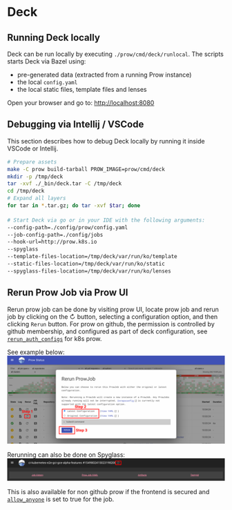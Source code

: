 
# Deck

## Running Deck locally

Deck can be run locally by executing `./prow/cmd/deck/runlocal`. The scripts starts Deck via
Bazel using:

* pre-generated data (extracted from a running Prow instance)
* the local `config.yaml`
* the local static files, template files and lenses

Open your browser and go to: <http://localhost:8080>

## Debugging via Intellij / VSCode

This section describes how to debug Deck locally by running it inside 
VSCode or Intellij.

```bash
# Prepare assets
make -C prow build-tarball PROW_IMAGE=prow/cmd/deck
mkdir -p /tmp/deck
tar -xvf ./_bin/deck.tar -C /tmp/deck 
cd /tmp/deck
# Expand all layers
for tar in *.tar.gz; do tar -xvf $tar; done

# Start Deck via go or in your IDE with the following arguments:
--config-path=./config/prow/config.yaml
--job-config-path=./config/jobs
--hook-url=http://prow.k8s.io
--spyglass
--template-files-location=/tmp/deck/var/run/ko/template
--static-files-location=/tmp/deck/var/run/ko/static
--spyglass-files-location=/tmp/deck/var/run/ko/lenses
```

## Rerun Prow Job via Prow UI

Rerun prow job can be done by visiting prow UI, locate prow job and rerun job by clicking on the ↻ button, selecting a configuration option, and then clicking `Rerun` button. For prow on github, the permission is controlled by github membership, and configured as part of deck configuration, see [`rerun_auth_configs`](https://github.com/kubernetes/test-infra/blob/0dfe42533307f9733f22d4a6abf08e1df2229fcb/config/prow/config.yaml#L92) for k8s prow.

See example below:
![Example](./prow_rerun.png)

Rerunning can also be done on Spyglass:
![Example](./spyglass_rerun.png)

This is also available for non github prow if the frontend is secured and [`allow_anyone`](https://github.com/kubernetes/test-infra/blob/95cc9f4b68d0ce5702c3b3e009221de0fe0a482a/prow/apis/prowjobs/v1/types.go#L190-L191) is set to true for the job.
